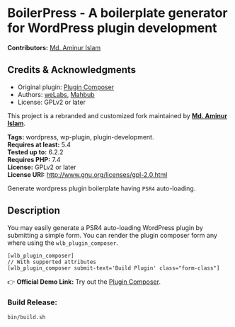 # BoilerPress - A boilerplate generator for WordPress plugin development #
**Contributors:**  [Md. Aminur Islam](https://profiles.wordpress.org/aminurislam01/)

## Credits & Acknowledgments
- Original plugin: [Plugin Composer](https://github.com/welabs-ltd/plugin-composer)  
- Authors: [weLabs](https://profiles.wordpress.org/welabs/), [Mahbub](https://profiles.wordpress.org/mrabbani/)
- License: GPLv2 or later  

This project is a rebranded and customized fork maintained by **[Md. Aminur Islam](https://profiles.wordpress.org/aminurislam01/)**.

**Tags:** wordpress, wp-plugin, plugin-development.  
**Requires at least:** 5.4  
**Tested up to:** 6.2.2  
**Requires PHP:** 7.4  
**License:** GPLv2 or later  
**License URI:** http://www.gnu.org/licenses/gpl-2.0.html  

Generate wordpress plugin boilerplate having `PSR4` auto-loading.

## Description ##

You may easily generate a PSR4 auto-loading WordPress plugin by submitting a simple form. You can render the plugin composer form any where using the `wlb_plugin_composer`.

```
[wlb_plugin_composer]
// With supported attributes
[wlb_plugin_composer submit-text='Build Plugin' class="form-class"]
```


👉 **Official Demo Link:** Try out the [Plugin Composer](https://pluginizelab.dev/plugin-composer).

### Build Release:

```
bin/build.sh
```